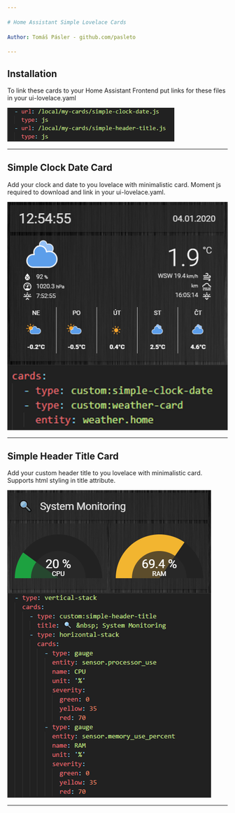 ```yaml
---

# Home Assistant Simple Lovelace Cards

Author: Tomáš Pásler - github.com/pasleto

---
```


## Installation

To link these cards to your Home Assistant Frontend put links for these files in your ui-lovelace.yaml

![](/preview/resources.png)

---

## Simple Clock Date Card

Add your clock and date to you lovelace with minimalistic card. Moment js required to download and link in your ui-lovelace.yaml.

![](/preview/simple-clock-date.png)

---

## Simple Header Title Card

Add your custom header title to you lovelace with minimalistic card. Supports html styling in title attribute.

![](/preview/simple-header-title.png)

---

